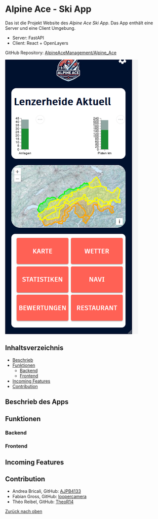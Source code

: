 <a id=start></a>

# Alpine Ace - Ski App

Das ist die Projekt Website des *Alpine Ace Ski App*. Das App enthält eine Server und eine Client Umgebung.
- Server: FastAPI
- Client: React + OpenLayers

GitHub Repository: [AlpineAceManagement/Alpine_Ace](https://github.com/AlpineAceManagement/Alpine_Ace)

![Alpine Ace Startseite Screenshot](images/Startseite.png)

## Inhaltsverzeichnis
- [Beschrieb](#beschrieb)
- [Funktionen](#funktionen)
    - [Backend](#backend)
    - [Frontend](#frontend)   
- [Incoming Features](#features)
- [Contribution](#contribution)

## Beschrieb des Apps
<a id=beschrieb></a>



## Funktionen
<a id=funktionen></a>

### Backend
<a id=backend></a>

### Frontend
<a id=frontend></a>

## Incoming Features
<a id=features></a>

## Contribution
<a id=contribution></a>

- Andrea Bricali, GitHub: [AJPB4133](https://github.com/AJPB4133)
- Fabian Gross, GitHub: [loopercamera](https://github.com/loopercamera)
- Théo Reibel, GitHub: [TheoR14](https://github.com/TheoR14)


[Zurück nach oben](#start)